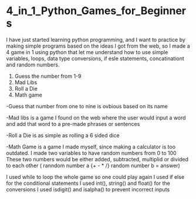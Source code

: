 # 4_in_1_Python_Games_for_Beginners

I have just started learning python programming, and I want to practice by making simple programs based on the ideas I got from the web, so I made a 4 game in 1 using python 
that let me understand how to use simple variables, loops, data type conversions, if esle statements, concatinationt and random numbers.

1. Guess the number from 1-9
2. Mad Libs
3. Roll a Die
4. Math game

-Guess that number from one to nine is ovbious based on its name

-Mad libs is a game I found on the web where the user would input a word and add that word to a pre-made phrases or sentences

-Roll a Die is as simple as rolling a 6 sided dice

-Math Game is a game I made myself, since making a calculator is too outdated.
  I made two variables to have random numbers from 0 to 100
  These two numbers would be either added, subtracted, multiplid or divided to each other ( ranndom number a {+ - * /} random number b = answer)

I used while to loop the whole game so one could play again
I used if else for the conditional statements
I used int(), string() and float() for the conversions
I used isdigit() and isalpha() to prevent incorrect inputs
